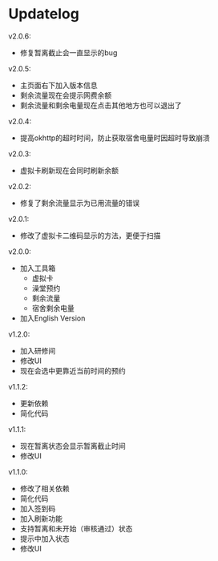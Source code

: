 # Updatelog

v2.0.6:
- 修复暂离截止会一直显示的bug

v2.0.5:
- 主页面右下加入版本信息
- 剩余流量现在会提示网费余额
- 剩余流量和剩余电量现在点击其他地方也可以退出了

v2.0.4:
- 提高okhttp的超时时间，防止获取宿舍电量时因超时导致崩溃

v2.0.3:
- 虚拟卡刷新现在会同时刷新余额

v2.0.2:
- 修复了剩余流量显示为已用流量的错误

v2.0.1:
- 修改了虚拟卡二维码显示的方法，更便于扫描

v2.0.0:
- 加入工具箱
  - 虚拟卡
  - 澡堂预约
  - 剩余流量
  - 宿舍剩余电量
- 加入English Version

v1.2.0:
- 加入研修间
- 修改UI
- 现在会选中更靠近当前时间的预约

v1.1.2:
- 更新依赖
- 简化代码

v1.1.1:
- 现在暂离状态会显示暂离截止时间
- 修改UI

v1.1.0:
- 修改了相关依赖
- 简化代码
- 加入签到码
- 加入刷新功能
- 支持暂离和未开始（审核通过）状态
- 提示中加入状态
- 修改UI